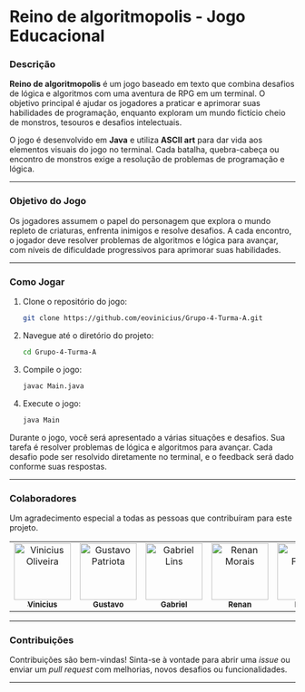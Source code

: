 # Reino de algoritmopolis - Jogo Educacional

### Descrição

**Reino de algoritmopolis** é um jogo baseado em texto que combina desafios de lógica e algoritmos com uma aventura de RPG em um terminal. O objetivo principal é ajudar os jogadores a praticar e aprimorar suas habilidades de programação, enquanto exploram um mundo fictício cheio de monstros, tesouros e desafios intelectuais.

O jogo é desenvolvido em **Java** e utiliza **ASCII art** para dar vida aos elementos visuais do jogo no terminal. Cada batalha, quebra-cabeça ou encontro de monstros exige a resolução de problemas de programação e lógica.

---

### Objetivo do Jogo

Os jogadores assumem o papel do personagem que explora o mundo repleto de criaturas, enfrenta inimigos e resolve desafios. A cada encontro, o jogador deve resolver problemas de algoritmos e lógica para avançar, com níveis de dificuldade progressivos para aprimorar suas habilidades.

---

### Como Jogar

1. Clone o repositório do jogo:
    ```bash
    git clone https://github.com/eovinicius/Grupo-4-Turma-A.git
    ```

2. Navegue até o diretório do projeto:
    ```bash
    cd Grupo-4-Turma-A
    ```

3. Compile o jogo:
    ```bash
    javac Main.java
    ```

4. Execute o jogo:
    ```bash
    java Main
    ```

Durante o jogo, você será apresentado a várias situações e desafios. Sua tarefa é resolver problemas de lógica e algoritmos para avançar. Cada desafio pode ser resolvido diretamente no terminal, e o feedback será dado conforme suas respostas.

---

### Colaboradores

Um agradecimento especial a todas as pessoas que contribuíram para este projeto.

<table>
  <tr>
    <td align="center">
      <a href="#">
        <img src="https://github.com/eovinicius.png" width="100px;" alt="Vinicius Oliveira"/><br>
        <sub>
          <b>Vinicius</b>
        </sub>
      </a>
    </td>
    <td align="center">
      <a href="#">
        <img src="https://github.com/GPatriota.png" width="100px;" alt="Gustavo Patriota"/><br>
        <sub>
          <b>Gustavo</b>
        </sub>
      </a>
    </td>
    <td align="center">
      <a href="#">
        <img src="https://github.com/Lins06.png" width="100px;" alt="Gabriel Lins"/><br>
        <sub>
          <b>Gabriel</b>
        </sub>
      </a>
    </td>
      <td align="center">
      <a href="#">
        <img src="https://github.com/RenanMoraisz.png" width="100px;" alt="Renan Morais"/><br>
        <sub>
          <b>Renan</b>
        </sub>
      </a>
    </td>
      <td align="center">
      <a href="#">
        <img src="https://github.com/lucas-fb27.png" width="100px;" alt="Lucas Freitas"/><br>
        <sub>
          <b>Lucas</b>
        </sub>
      </a>
    </td>
  </tr>
</table>

---

### Contribuições

Contribuições são bem-vindas! Sinta-se à vontade para abrir uma _issue_ ou enviar um _pull request_ com melhorias, novos desafios ou funcionalidades.

---
